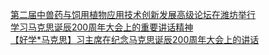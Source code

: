   
[第二届中兽药与饲用植物应用技术创新发展高级论坛在潍坊举行](http://www.dianyue.me/archives/901/i6ctu8f37dvxonja/)  
[学习马克思诞辰200周年大会上的重要讲话精神](http://www.dianyue.me/archives/275/uoorvbk6wd4v41zt/)  
[【好学*马克思】习主席在纪念马克思诞辰200周年大会上的讲话](http://www.dianyue.me/archives/904/fnq60ke3hw90m9u1/)